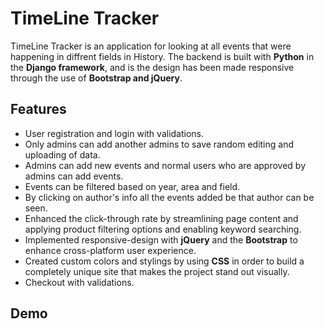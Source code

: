# TimeLine Tracker
TimeLine Tracker is an application for looking at all events that were happening in diffrent fields in History. The backend is built with **Python** in the **Django framework**, and is the design has been made responsive through the use of **Bootstrap and jQuery**.

## Features
* User registration and login with validations.
* Only admins can add another admins to save random editing and uploading of data.
* Admins can add new events and normal users who are approved by admins can add events.
* Events can be filtered based on year, area and field.
* By clicking on author's info all the events added be that author can be seen.
* Enhanced the click-through rate by streamlining page content and applying product filtering options and enabling keyword searching.
* Implemented responsive-design with **jQuery** and the **Bootstrap** to enhance cross-platform user experience.
* Created custom colors and stylings by using **CSS** in order to build a completely unique site that makes the project stand out visually.
* Checkout with validations.
 ## Demo
 <a href="https://github.com/prachiten/TimelineTracker/blob/main/soloproject.gif"/></a>
